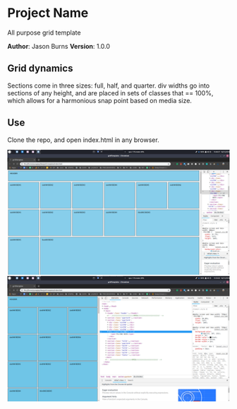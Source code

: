 # Project Name

All purpose grid template

**Author**: Jason Burns
**Version**: 1.0.0

## Grid dynamics
Sections come in three sizes: full, half, and quarter.
div widths go into sections of any height, and are placed in sets of classes that == 100%,
which allows for a harmonious snap point based on media size.

## Use
Clone the repo, and open index.html in any browser.

![full](https://github.com/jasonb315/grid-template/blob/master/screenshots/grid_full.png) <br>
![half](https://github.com/jasonb315/grid-template/blob/master/screenshots/grid_half.png) <br>

